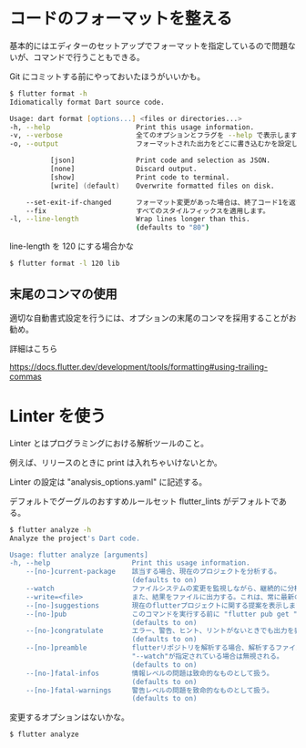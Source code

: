 # コードのフォーマットを整える

基本的にはエディターのセットアップでフォーマットを指定しているので問題ないが、コマンドで行うこともできる。

Git にコミットする前にやっておいたほうがいいかも。

```zsh
$ flutter format -h
Idiomatically format Dart source code.

Usage: dart format [options...] <files or directories...>
-h, --help                     Print this usage information.
-v, --verbose                  全てのオプションとフラグを --help で表示します。
-o, --output                   フォーマットされた出力をどこに書き込むかを設定します。

          [json]               Print code and selection as JSON.
          [none]               Discard output.
          [show]               Print code to terminal.
          [write] (default)    Overwrite formatted files on disk.

    --set-exit-if-changed      フォーマット変更があった場合は、終了コード1を返す。
    --fix                      すべてのスタイルフィックスを適用します。
-l, --line-length              Wrap lines longer than this.
                               (defaults to "80")
```

line-length を 120 にする場合かな

```zsh
$ flutter format -l 120 lib
```

## 末尾のコンマの使用

適切な自動書式設定を行うには、オプションの末尾のコンマを採用することがお勧め。

詳細はこちら

https://docs.flutter.dev/development/tools/formatting#using-trailing-commas

# Linter を使う

Linter とはプログラミングにおける解析ツールのこと。

例えば、リリースのときに print は入れちゃいけないとか。

Linter の設定は "analysis_options.yaml" に記述する。

デフォルトでグーグルのおすすめルールセット flutter_lints がデフォルトである。

```zsh
$ flutter analyze -h
Analyze the project's Dart code.

Usage: flutter analyze [arguments]
-h, --help                    Print this usage information.
    --[no-]current-package    該当する場合、現在のプロジェクトを分析する。
                              (defaults to on)
    --watch                   ファイルシステムの変更を監視しながら、継続的に分析を実行します。
    --write=<file>            また、結果をファイルに出力する。これは、常に最新の結果をファイルに収めたい場合に、"--watch "と併用すると便利です。
    --[no-]suggestions        現在のflutterプロジェクトに関する提案を表示します。
    --[no-]pub                このコマンドを実行する前に "flutter pub get "を実行するかどうか。
                              (defaults to on)
    --[no-]congratulate       エラー、警告、ヒント、リントがないときでも出力を表示します。watch "が指定されている場合は無視されます。
                              (defaults to on)
    --[no-]preamble           flutterリポジトリを解析する場合、解析するファイル数を表示します。
                              "--watch"が指定されている場合は無視される。
                              (defaults to on)
    --[no-]fatal-infos        情報レベルの問題は致命的なものとして扱う。
                              (defaults to on)
    --[no-]fatal-warnings     警告レベルの問題を致命的なものとして扱う。
                              (defaults to on)
```

変更するオプションはないかな。

```zsh
$ flutter analyze
```
